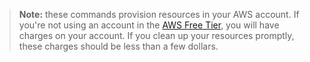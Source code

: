 > **Note:** these commands provision resources in your AWS account.  If you're not using an account in the
> [AWS Free Tier](https://aws.amazon.com/free/), you will have charges on your account.  If you clean up your
> resources promptly, these charges should be less than a few dollars.
